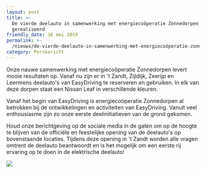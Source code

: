```yaml
---
layout: post
title: >-
  De vierde deelauto in samenwerking met energiecoöperatie Zonnedorpen
  gerealiseerd
friendly_date: 16 mei 2019
permalink: >-
  /nieuws/de-vierde-deelauto-in-samenwerking-met-energiecoöperatie-zonnedorpen-gerealiseerd
category: Persbericht
---
```

Onze nauwe samenwerking met energiecoöperatie Zonnedorpen levert mooie resultaten op. Vanaf nu zijn er in 't Zandt, Zijldijk, Zeerijp en Leermens deelauto's van EasyDriving te reserveren en gebruiken. In elk van deze dorpen staat een Nissan Leaf in verschillende kleuren.

Vanaf het begin van EasyDriving is energiecoöperatie Zonnedorpen al betrokken bij de ontwikkelingen en activiteiten van EasyDriving. Vanuit veel enthousiasme zijn zo onze eerste deelinitiatieven van de grond gekomen. 

Houd onze berichtgeving op de sociale media in de gaten om op de hoogte te blijven van de officiële en feestelijke opening van de deelauto's op bovenstaande locaties. Tijdens deze opening in 't Zandt worden alle vragen omtrent de deelauto beantwoordt en is het mogelijk om een eerste rij ervaring op te doen in de elektrische deelauto!

![](/uploads/deelauto-s-zonnedorpen.jpg)
